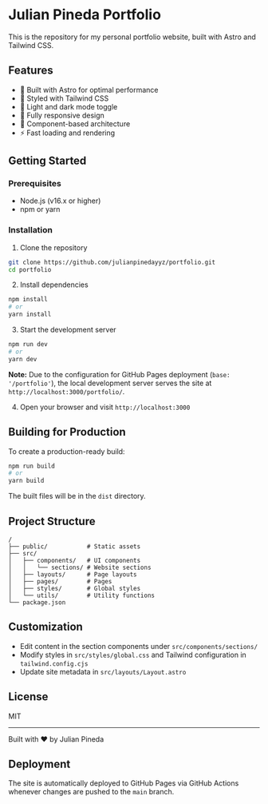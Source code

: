 # Julian Pineda Portfolio

This is the repository for my personal portfolio website, built with Astro and Tailwind CSS.

## Features

- 🚀 Built with Astro for optimal performance
- 🎨 Styled with Tailwind CSS
- 🌙 Light and dark mode toggle
- 📱 Fully responsive design
- 🧩 Component-based architecture
- ⚡ Fast loading and rendering

## Getting Started

### Prerequisites

- Node.js (v16.x or higher)
- npm or yarn

### Installation

1. Clone the repository

```bash
git clone https://github.com/julianpinedayyz/portfolio.git
cd portfolio
```

2. Install dependencies

```bash
npm install
# or
yarn install
```

3. Start the development server

```bash
npm run dev
# or
yarn dev
```

**Note:** Due to the configuration for GitHub Pages deployment (`base: '/portfolio'`), the local development server serves the site at `http://localhost:3000/portfolio/`.

4. Open your browser and visit `http://localhost:3000`

## Building for Production

To create a production-ready build:

```bash
npm run build
# or
yarn build
```

The built files will be in the `dist` directory.

## Project Structure

```
/
├── public/           # Static assets
├── src/
│   ├── components/   # UI components
│   │   └── sections/ # Website sections
│   ├── layouts/      # Page layouts
│   ├── pages/        # Pages
│   ├── styles/       # Global styles
│   └── utils/        # Utility functions
└── package.json
```

## Customization

- Edit content in the section components under `src/components/sections/`
- Modify styles in `src/styles/global.css` and Tailwind configuration in `tailwind.config.cjs`
- Update site metadata in `src/layouts/Layout.astro`

## License

MIT

---

Built with ♥ by Julian Pineda

## Deployment

The site is automatically deployed to GitHub Pages via GitHub Actions whenever changes are pushed to the `main` branch.